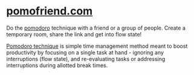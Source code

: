 # [pomofriend.com](https://pomofriend.com)

Do the [pomodoro](https://en.wikipedia.org/wiki/Pomodoro_Technique) technique with a friend or a group of people. Create a temporary room, share the link and get into flow state!

[Pomodoro technique](https://en.wikipedia.org/wiki/Pomodoro_Technique) is simple time management method meant to boost productivity by focusing on a single task at hand - ignoring any interruptions (flow state), and re-evaluating tasks or addressing interruptions during allotted break times.
